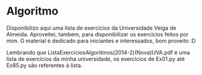 # Algoritmo
Disponibilizo aqui uma lista de exercícios da Universidade Veiga de Almeida.
Aproveitei, tambem, para disponibilizar os exercícios feitos por mim.
O material é dedicado para iniciantes e interessados, bom proveito :D

Lembrando que ListaExerciciosAlgoritmos(2014-2)(Nova)UVA.pdf é uma lista de exercícios da minha
universidade, os exercícios de Ex01.py até Ex85.py são referentes à lista.
